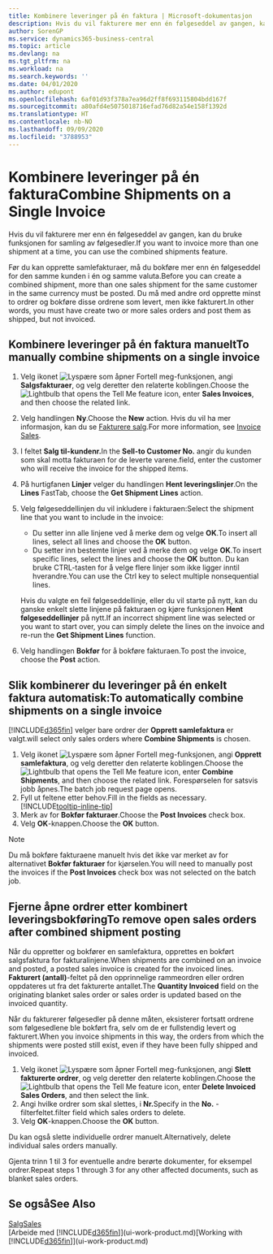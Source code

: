 ```yaml
---
title: Kombinere leveringer på én faktura | Microsoft-dokumentasjon
description: Hvis du vil fakturere mer enn én følgeseddel av gangen, kan du bruke funksjonen for samling av følgesedler.
author: SorenGP
ms.service: dynamics365-business-central
ms.topic: article
ms.devlang: na
ms.tgt_pltfrm: na
ms.workload: na
ms.search.keywords: ''
ms.date: 04/01/2020
ms.author: edupont
ms.openlocfilehash: 6af01d93f378a7ea96d2ff8f693115804bdd167f
ms.sourcegitcommit: a80afd4e5075018716efad76d82a54e158f1392d
ms.translationtype: HT
ms.contentlocale: nb-NO
ms.lasthandoff: 09/09/2020
ms.locfileid: "3788953"
---
```

# <a name="combine-shipments-on-a-single-invoice"></a><span data-ttu-id="8ffe0-103">Kombinere leveringer på én faktura</span><span class="sxs-lookup"><span data-stu-id="8ffe0-103">Combine Shipments on a Single Invoice</span></span>
<span data-ttu-id="8ffe0-104">Hvis du vil fakturere mer enn én følgeseddel av gangen, kan du bruke funksjonen for samling av følgesedler.</span><span class="sxs-lookup"><span data-stu-id="8ffe0-104">If you want to invoice more than one shipment at a time, you can use the combined shipments feature.</span></span>  

<span data-ttu-id="8ffe0-105">Før du kan opprette samlefakturaer, må du bokføre mer enn én følgeseddel for den samme kunden i én og samme valuta.</span><span class="sxs-lookup"><span data-stu-id="8ffe0-105">Before you can create a combined shipment, more than one sales shipment for the same customer in the same currency must be posted.</span></span> <span data-ttu-id="8ffe0-106">Du må med andre ord opprette minst to ordrer og bokføre disse ordrene som levert, men ikke fakturert.</span><span class="sxs-lookup"><span data-stu-id="8ffe0-106">In other words, you must have create two or more sales orders and post them as shipped, but not invoiced.</span></span> 

## <a name="to-manually-combine-shipments-on-a-single-invoice"></a><span data-ttu-id="8ffe0-107">Kombinere leveringer på én faktura manuelt</span><span class="sxs-lookup"><span data-stu-id="8ffe0-107">To manually combine shipments on a single invoice</span></span>  
1. <span data-ttu-id="8ffe0-108">Velg ikonet ![Lyspære som åpner Fortell meg-funksjonen](media/ui-search/search_small.png "Fortell hva du vil gjøre"), angi **Salgsfakturaer**, og velg deretter den relaterte koblingen.</span><span class="sxs-lookup"><span data-stu-id="8ffe0-108">Choose the ![Lightbulb that opens the Tell Me feature](media/ui-search/search_small.png "Tell me what you want to do") icon, enter **Sales Invoices**, and then choose the related link.</span></span>  
2. <span data-ttu-id="8ffe0-109">Velg handlingen **Ny**.</span><span class="sxs-lookup"><span data-stu-id="8ffe0-109">Choose the **New** action.</span></span> <span data-ttu-id="8ffe0-110">Hvis du vil ha mer informasjon, kan du se [Fakturere salg](sales-how-invoice-sales.md).</span><span class="sxs-lookup"><span data-stu-id="8ffe0-110">For more information, see [Invoice Sales](sales-how-invoice-sales.md).</span></span>
3. <span data-ttu-id="8ffe0-111">I feltet **Salg til-kundenr.**</span><span class="sxs-lookup"><span data-stu-id="8ffe0-111">In the **Sell-to Customer No.**</span></span> <span data-ttu-id="8ffe0-112">angir du kunden som skal motta fakturaen for de leverte varene.</span><span class="sxs-lookup"><span data-stu-id="8ffe0-112">field, enter the customer who will receive the invoice for the shipped items.</span></span>  
4. <span data-ttu-id="8ffe0-113">På hurtigfanen **Linjer** velger du handlingen **Hent leveringslinjer**.</span><span class="sxs-lookup"><span data-stu-id="8ffe0-113">On the **Lines** FastTab, choose the **Get Shipment Lines** action.</span></span>  
5. <span data-ttu-id="8ffe0-114">Velg følgeseddellinjen du vil inkludere i fakturaen:</span><span class="sxs-lookup"><span data-stu-id="8ffe0-114">Select the shipment line that you want to include in the invoice:</span></span>  

    - <span data-ttu-id="8ffe0-115">Du setter inn alle linjene ved å merke dem og velge **OK**.</span><span class="sxs-lookup"><span data-stu-id="8ffe0-115">To insert all lines, select all lines and choose the **OK** button.</span></span>  
    - <span data-ttu-id="8ffe0-116">Du setter inn bestemte linjer ved å merke dem og velge **OK**.</span><span class="sxs-lookup"><span data-stu-id="8ffe0-116">To insert specific lines, select the lines and choose the **OK** button.</span></span> <span data-ttu-id="8ffe0-117">Du kan bruke CTRL-tasten for å velge flere linjer som ikke ligger inntil hverandre.</span><span class="sxs-lookup"><span data-stu-id="8ffe0-117">You can use the Ctrl key to select multiple nonsequential lines.</span></span>  

    <span data-ttu-id="8ffe0-118">Hvis du valgte en feil følgeseddellinje, eller du vil starte på nytt, kan du ganske enkelt slette linjene på fakturaen og kjøre funksjonen **Hent følgeseddellinjer** på nytt.</span><span class="sxs-lookup"><span data-stu-id="8ffe0-118">If an incorrect shipment line was selected or you want to start over, you can simply delete the lines on the invoice and re-run the **Get Shipment Lines** function.</span></span>  
7. <span data-ttu-id="8ffe0-119">Velg handlingen **Bokfør** for å bokføre fakturaen.</span><span class="sxs-lookup"><span data-stu-id="8ffe0-119">To post the invoice, choose the **Post** action.</span></span>  

## <a name="to-automatically-combine-shipments-on-a-single-invoice"></a><span data-ttu-id="8ffe0-120">Slik kombinerer du leveringer på én enkelt faktura automatisk:</span><span class="sxs-lookup"><span data-stu-id="8ffe0-120">To automatically combine shipments on a single invoice</span></span>  
[!INCLUDE[d365fin](includes/d365fin_md.md)] <span data-ttu-id="8ffe0-121">velger bare ordrer der **Opprett samlefaktura** er valgt.</span><span class="sxs-lookup"><span data-stu-id="8ffe0-121">will select only sales orders where **Combine Shipments** is chosen.</span></span> 

1. <span data-ttu-id="8ffe0-122">Velg ikonet ![Lyspære som åpner Fortell meg-funksjonen](media/ui-search/search_small.png "Fortell hva du vil gjøre"), angi **Opprett samlefaktura**, og velg deretter den relaterte koblingen.</span><span class="sxs-lookup"><span data-stu-id="8ffe0-122">Choose the ![Lightbulb that opens the Tell Me feature](media/ui-search/search_small.png "Tell me what you want to do") icon, enter **Combine Shipments**, and then choose the related link.</span></span> <span data-ttu-id="8ffe0-123">Forespørselen for satsvis jobb åpnes.</span><span class="sxs-lookup"><span data-stu-id="8ffe0-123">The batch job request page opens.</span></span>  
2. <span data-ttu-id="8ffe0-124">Fyll ut feltene etter behov.</span><span class="sxs-lookup"><span data-stu-id="8ffe0-124">Fill in the fields as necessary.</span></span> [!INCLUDE[tooltip-inline-tip](includes/tooltip-inline-tip_md.md)]
3. <span data-ttu-id="8ffe0-125">Merk av for **Bokfør fakturaer**.</span><span class="sxs-lookup"><span data-stu-id="8ffe0-125">Choose the **Post Invoices** check box.</span></span>  
4. <span data-ttu-id="8ffe0-126">Velg **OK**-knappen.</span><span class="sxs-lookup"><span data-stu-id="8ffe0-126">Choose the **OK** button.</span></span>  

> [!NOTE]  
>  <span data-ttu-id="8ffe0-127">Du må bokføre fakturaene manuelt hvis det ikke var merket av for alternativet **Bokfør fakturaer** for kjørselen.</span><span class="sxs-lookup"><span data-stu-id="8ffe0-127">You will need to manually post the invoices if the **Post Invoices** check box was not selected on the batch job.</span></span>  

## <a name="to-remove-open-sales-orders-after-combined-shipment-posting"></a><span data-ttu-id="8ffe0-128">Fjerne åpne ordrer etter kombinert leveringsbokføring</span><span class="sxs-lookup"><span data-stu-id="8ffe0-128">To remove open sales orders after combined shipment posting</span></span> 
<span data-ttu-id="8ffe0-129">Når du oppretter og bokfører en samlefaktura, opprettes en bokført salgsfaktura for fakturalinjene.</span><span class="sxs-lookup"><span data-stu-id="8ffe0-129">When shipments are combined on an invoice and posted, a posted sales invoice is created for the invoiced lines.</span></span> <span data-ttu-id="8ffe0-130">**Fakturert (antall)**-feltet på den opprinnelige rammeordren eller ordren oppdateres ut fra det fakturerte antallet.</span><span class="sxs-lookup"><span data-stu-id="8ffe0-130">The **Quantity Invoiced** field on the originating blanket sales order or sales order is updated based on the invoiced quantity.</span></span>  

<span data-ttu-id="8ffe0-131">Når du fakturerer følgesedler på denne måten, eksisterer fortsatt ordrene som følgesedlene ble bokført fra, selv om de er fullstendig levert og fakturert.</span><span class="sxs-lookup"><span data-stu-id="8ffe0-131">When you invoice shipments in this way, the orders from which the shipments were posted still exist, even if they have been fully shipped and invoiced.</span></span>   

1. <span data-ttu-id="8ffe0-132">Velg ikonet ![Lyspære som åpner Fortell meg-funksjonen](media/ui-search/search_small.png "Fortell hva du vil gjøre"), angi **Slett fakturerte ordrer**, og velg deretter den relaterte koblingen.</span><span class="sxs-lookup"><span data-stu-id="8ffe0-132">Choose the ![Lightbulb that opens the Tell Me feature](media/ui-search/search_small.png "Tell me what you want to do") icon, enter **Delete Invoiced Sales Orders**, and then select the link.</span></span>  
2. <span data-ttu-id="8ffe0-133">Angi hvilke ordrer som skal slettes, i **Nr.**</span><span class="sxs-lookup"><span data-stu-id="8ffe0-133">Specify in the **No.**</span></span> <span data-ttu-id="8ffe0-134">-filterfeltet.</span><span class="sxs-lookup"><span data-stu-id="8ffe0-134">filter field which sales orders to delete.</span></span>  
3. <span data-ttu-id="8ffe0-135">Velg **OK**-knappen.</span><span class="sxs-lookup"><span data-stu-id="8ffe0-135">Choose the **OK** button.</span></span>  

<span data-ttu-id="8ffe0-136">Du kan også slette individuelle ordrer manuelt.</span><span class="sxs-lookup"><span data-stu-id="8ffe0-136">Alternatively, delete individual sales orders manually.</span></span>  

<span data-ttu-id="8ffe0-137">Gjenta trinn 1 til 3 for eventuelle andre berørte dokumenter, for eksempel ordrer.</span><span class="sxs-lookup"><span data-stu-id="8ffe0-137">Repeat steps 1 through 3 for any other affected documents, such as blanket sales orders.</span></span>

## <a name="see-also"></a><span data-ttu-id="8ffe0-138">Se også</span><span class="sxs-lookup"><span data-stu-id="8ffe0-138">See Also</span></span>  
[<span data-ttu-id="8ffe0-139">Salg</span><span class="sxs-lookup"><span data-stu-id="8ffe0-139">Sales</span></span>](sales-manage-sales.md)  
<span data-ttu-id="8ffe0-140">[Arbeide med [!INCLUDE[d365fin](includes/d365fin_md.md)]](ui-work-product.md)</span><span class="sxs-lookup"><span data-stu-id="8ffe0-140">[Working with [!INCLUDE[d365fin](includes/d365fin_md.md)]](ui-work-product.md)</span></span>
